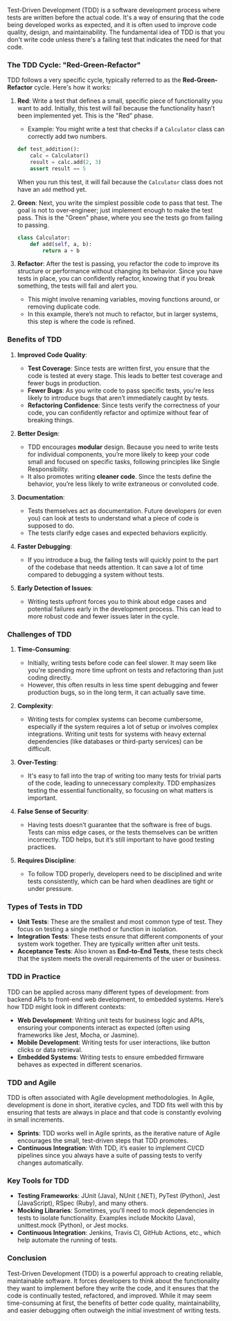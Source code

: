 Test-Driven Development (TDD) is a software development process where tests are written before the actual code. It's a way of ensuring that the code being developed works as expected, and it is often used to improve code quality, design, and maintainability. The fundamental idea of TDD is that you don't write code unless there's a failing test that indicates the need for that code.

### The TDD Cycle: "Red-Green-Refactor"
TDD follows a very specific cycle, typically referred to as the **Red-Green-Refactor** cycle. Here's how it works:

1. **Red**: Write a test that defines a small, specific piece of functionality you want to add. Initially, this test will fail because the functionality hasn’t been implemented yet. This is the "Red" phase.
   - Example: You might write a test that checks if a `Calculator` class can correctly add two numbers.
   
   ```python
   def test_addition():
       calc = Calculator()
       result = calc.add(2, 3)
       assert result == 5
   ```
   When you run this test, it will fail because the `Calculator` class does not have an `add` method yet.

2. **Green**: Next, you write the simplest possible code to pass that test. The goal is not to over-engineer; just implement enough to make the test pass. This is the "Green" phase, where you see the tests go from failing to passing.
   
   ```python
   class Calculator:
       def add(self, a, b):
           return a + b
   ```

3. **Refactor**: After the test is passing, you refactor the code to improve its structure or performance without changing its behavior. Since you have tests in place, you can confidently refactor, knowing that if you break something, the tests will fail and alert you.
   - This might involve renaming variables, moving functions around, or removing duplicate code. 
   - In this example, there’s not much to refactor, but in larger systems, this step is where the code is refined.

### Benefits of TDD

1. **Improved Code Quality**:
   - **Test Coverage**: Since tests are written first, you ensure that the code is tested at every stage. This leads to better test coverage and fewer bugs in production.
   - **Fewer Bugs**: As you write code to pass specific tests, you're less likely to introduce bugs that aren’t immediately caught by tests.
   - **Refactoring Confidence**: Since tests verify the correctness of your code, you can confidently refactor and optimize without fear of breaking things.

2. **Better Design**:
   - TDD encourages **modular** design. Because you need to write tests for individual components, you’re more likely to keep your code small and focused on specific tasks, following principles like Single Responsibility.
   - It also promotes writing **cleaner code**. Since the tests define the behavior, you’re less likely to write extraneous or convoluted code.

3. **Documentation**:
   - Tests themselves act as documentation. Future developers (or even you) can look at tests to understand what a piece of code is supposed to do.
   - The tests clarify edge cases and expected behaviors explicitly.

4. **Faster Debugging**:
   - If you introduce a bug, the failing tests will quickly point to the part of the codebase that needs attention. It can save a lot of time compared to debugging a system without tests.

5. **Early Detection of Issues**:
   - Writing tests upfront forces you to think about edge cases and potential failures early in the development process. This can lead to more robust code and fewer issues later in the cycle.

### Challenges of TDD

1. **Time-Consuming**:
   - Initially, writing tests before code can feel slower. It may seem like you're spending more time upfront on tests and refactoring than just coding directly.
   - However, this often results in less time spent debugging and fewer production bugs, so in the long term, it can actually save time.

2. **Complexity**:
   - Writing tests for complex systems can become cumbersome, especially if the system requires a lot of setup or involves complex integrations. Writing unit tests for systems with heavy external dependencies (like databases or third-party services) can be difficult.

3. **Over-Testing**:
   - It's easy to fall into the trap of writing too many tests for trivial parts of the code, leading to unnecessary complexity. TDD emphasizes testing the essential functionality, so focusing on what matters is important.

4. **False Sense of Security**:
   - Having tests doesn’t guarantee that the software is free of bugs. Tests can miss edge cases, or the tests themselves can be written incorrectly. TDD helps, but it’s still important to have good testing practices.

5. **Requires Discipline**:
   - To follow TDD properly, developers need to be disciplined and write tests consistently, which can be hard when deadlines are tight or under pressure.

### Types of Tests in TDD

- **Unit Tests**: These are the smallest and most common type of test. They focus on testing a single method or function in isolation.
- **Integration Tests**: These tests ensure that different components of your system work together. They are typically written after unit tests.
- **Acceptance Tests**: Also known as **End-to-End Tests**, these tests check that the system meets the overall requirements of the user or business.

### TDD in Practice

TDD can be applied across many different types of development: from backend APIs to front-end web development, to embedded systems. Here’s how TDD might look in different contexts:

- **Web Development**: Writing unit tests for business logic and APIs, ensuring your components interact as expected (often using frameworks like Jest, Mocha, or Jasmine).
- **Mobile Development**: Writing tests for user interactions, like button clicks or data retrieval.
- **Embedded Systems**: Writing tests to ensure embedded firmware behaves as expected in different scenarios.

### TDD and Agile

TDD is often associated with Agile development methodologies. In Agile, development is done in short, iterative cycles, and TDD fits well with this by ensuring that tests are always in place and that code is constantly evolving in small increments.

- **Sprints**: TDD works well in Agile sprints, as the iterative nature of Agile encourages the small, test-driven steps that TDD promotes.
- **Continuous Integration**: With TDD, it’s easier to implement CI/CD pipelines since you always have a suite of passing tests to verify changes automatically.

### Key Tools for TDD

- **Testing Frameworks**: JUnit (Java), NUnit (.NET), PyTest (Python), Jest (JavaScript), RSpec (Ruby), and many others.
- **Mocking Libraries**: Sometimes, you’ll need to mock dependencies in tests to isolate functionality. Examples include Mockito (Java), unittest.mock (Python), or Jest mocks.
- **Continuous Integration**: Jenkins, Travis CI, GitHub Actions, etc., which help automate the running of tests.

### Conclusion

Test-Driven Development (TDD) is a powerful approach to creating reliable, maintainable software. It forces developers to think about the functionality they want to implement before they write the code, and it ensures that the code is continually tested, refactored, and improved. While it may seem time-consuming at first, the benefits of better code quality, maintainability, and easier debugging often outweigh the initial investment of writing tests.

